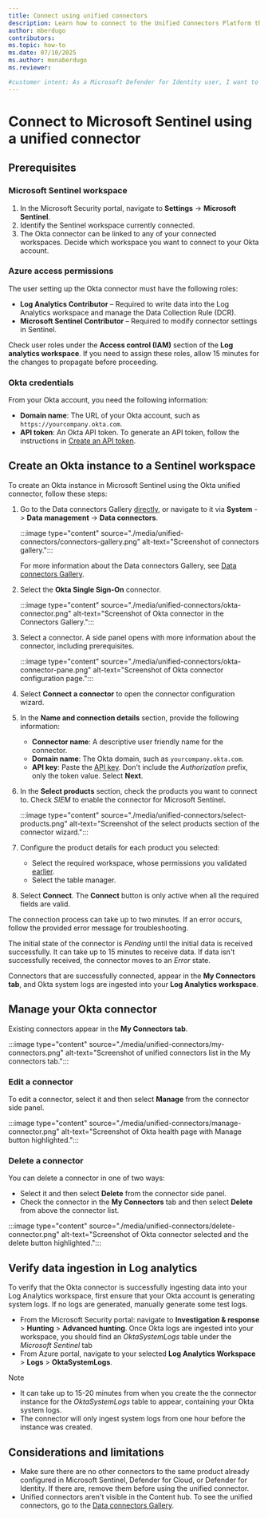 ```yaml
---
title: Connect using unified connectors
description: Learn how to connect to the Unified Connectors Platform that simplifies connector management across Microsoft security products including Microsoft Sentinel, Defender for Cloud, and Defender for Identity.
author: mberdugo
contributors:
ms.topic: how-to
ms.date: 07/10/2025
ms.author: monaberdugo
ms.reviewer: 

#customer intent: As a Microsoft Defender for Identity user, I want to simplify my connections by using a unified connector so I can manage my Okta integration more efficiently.
---
```


# Connect to Microsoft Sentinel using a unified connector



## Prerequisites

### Microsoft Sentinel workspace

  1. In the Microsoft Security portal, navigate to **Settings** -> **Microsoft Sentinel**.
  1. Identify the Sentinel workspace currently connected.
  1. The Okta connector can be linked to any of your connected workspaces. Decide which workspace you want to connect to your Okta account.

### Azure access permissions

The user setting up the Okta connector must have the following roles:

- **Log Analytics Contributor** – Required to write data into the Log Analytics workspace and manage the Data Collection Rule (DCR).
- **Microsoft Sentinel Contributor** – Required to modify connector settings in Sentinel.

Check user roles under the **Access control (IAM)** section of the **Log analytics workspace**.
If you need to assign these roles, allow 15 minutes for the changes to propagate before proceeding.

### Okta credentials

From your Okta account, you need the following information:

- **Domain name**: The URL of your Okta account, such as `https://yourcompany.okta.com`.
- **API token**: An Okta API token. To generate an API token, follow the instructions in [Create an API token](https://developer.okta.com/docs/guides/create-an-api-token/main/).

## Create an Okta instance to a Sentinel workspace

To create an Okta instance in Microsoft Sentinel using the Okta unified connector, follow these steps:

1. Go to the Data connectors Gallery [directly](https://security.microsoft.com/sentinel/unified-connector), or navigate to it via **System** -> **Data management** -> **Data connectors**.

   :::image type="content" source="./media/unified-connectors/connectors-gallery.png" alt-text="Screenshot of connectors gallery.":::

   For more information about the Data connectors Gallery, see [Data connectors Gallery](./unified-connector.md#data-connectors-gallery).

1. Select the **Okta Single Sign-On** connector.

   :::image type="content" source="./media/unified-connectors/okta-connector.png" alt-text="Screenshot of Okta connector in the Connectors Gallery.":::

1. Select a connector. A side panel opens with more information about the connector, including prerequisites.

   :::image type="content" source="./media/unified-connectors/okta-connector-pane.png" alt-text="Screenshot of Okta connector configuration page.":::

1. Select **Connect a connector** to open the connector configuration wizard.
1. In the **Name and connection details** section, provide the following information:
   - **Connector name**: A descriptive user friendly name for the connector.
   - **Domain name**: The Okta domain, such as `yourcompany.okta.com`.
   - **API key**: Paste the [API key](#okta-credentials). Don't include the *Authorization* prefix, only the token value.
   Select **Next**.

1. In the **Select products** section, check the products you want to connect to. Check *SIEM* to enable the connector for Microsoft Sentinel.

   :::image type="content" source="./media/unified-connectors/select-products.png" alt-text="Screenshot of the select products section of the connector wizard.":::

1. Configure the product details for each product you selected:

   - Select the required workspace, whose permissions you validated [earlier](#azure-access-permissions).
   - Select the table manager.

1. Select **Connect**. The **Connect** button is only active when all the required fields are valid.

The connection process can take up to two minutes. If an error occurs, follow the provided error message for troubleshooting.

The initial state of the connector is *Pending* until the initial data is received successfully. It can take up to 15 minutes to receive data. If data isn't successfully received, the connector moves to an *Error* state.

Connectors that are successfully connected, appear in the **My Connectors tab**, and Okta system logs are ingested into your **Log Analytics workspace**.

## Manage your Okta connector

Existing connectors appear in the **My Connectors tab**.

:::image type="content" source="./media/unified-connectors/my-connectors.png" alt-text="Screenshot of unified connectors list in the My connectors tab.":::

### Edit a connector

To edit a connector, select it and then select **Manage** from the connector side panel.

:::image type="content" source="./media/unified-connectors/manage-connector.png" alt-text="Screenshot of Okta health page with Manage button highlighted.":::

### Delete a connector

You can delete a connector in one of two ways:

- Select it and then select **Delete** from the connector side panel.
- Check the connector in the **My Connectors** tab and then select **Delete** from above the connector list.

:::image type="content" source="./media/unified-connectors/delete-connector.png" alt-text="Screenshot of Okta connector selected and the delete button highlighted.":::

## Verify data ingestion in Log analytics

To verify that the Okta connector is successfully ingesting data into your Log Analytics workspace, first ensure that your Okta account is generating system logs. If no logs are generated, manually generate some test logs.

- From the Microsoft Security portal: navigate to **Investigation & response** > **Hunting** > **Advanced hunting**. Once Okta logs are ingested into your workspace, you should find an *OktaSystemLogs* table under the *Microsoft Sentinel* tab
- From Azure portal, navigate to your selected **Log Analytics Workspace** > **Logs** > **OktaSystemLogs**.

> [!NOTE]
>
> - It can take up to 15-20 minutes from when you create the the connector instance for the *OktaSystemLogs* table to appear, containing your Okta system logs.
> - The connector will only ingest system logs from one hour before the instance was created.

## Considerations and limitations

- Make sure there are no other connectors to the same product already configured in Microsoft Sentinel, Defender for Cloud, or Defender for Identity. If there are, remove them before using the unified connector.
- Unified connectors aren't visible in the Content hub. To see the unified connectors, go to the [Data connectors Gallery](https://security.microsoft.com/sentinel/unified-connector).
